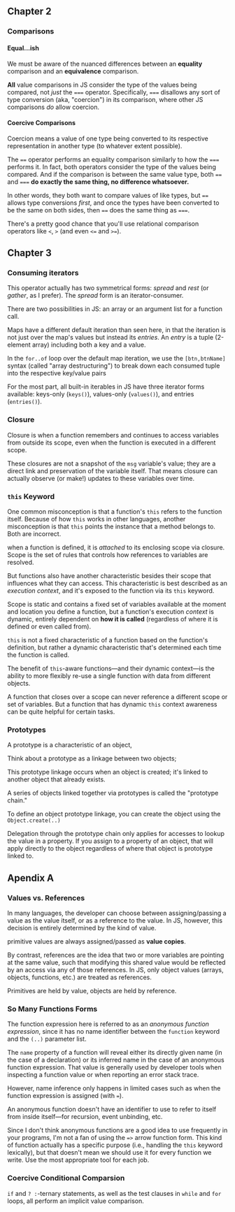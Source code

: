 ## Chapter 2

### Comparisons

#### Equal...ish

We must be aware of the nuanced differences between an **equality** comparison and an **equivalence** comparison.

**All** value comparisons in JS consider the type of the values being compared, not *just* the `===` operator. Specifically, `===` disallows any sort of type conversion (aka, "coercion") in its comparison, where other JS comparisons *do* allow coercion.

#### Coercive Comparisons

Coercion means a value of one type being converted to its respective representation in another type (to whatever extent possible).

The `==` operator performs an equality comparison similarly to how the `===` performs it. In fact, both operators consider the type of the values being compared. And if the comparison is between the same value type, both `==` and `===` **do exactly the same thing, no difference whatsoever.**

In other words, they both want to compare values of like types, but `==` allows type conversions *first*, and once the types have been converted to be the same on both sides, then `==` does the same thing as `===`.

There's a pretty good chance that you'll use relational comparison operators like `<`, `>` (and even `<=` and `>=`).

## Chapter 3

### Consuming iterators

This operator actually has two symmetrical forms: *spread* and *rest* (or *gather*, as I prefer). The *spread* form is an iterator-consumer.

There are two possibilities in JS: an array or an argument list for a function call.

Maps have a different default iteration than seen here, in that the iteration is not just over the map's values but instead its *entries*. An *entry* is a tuple (2-element array) including both a key and a value.

In the `for..of` loop over the default map iteration, we use the `[btn,btnName]` syntax (called "array destructuring") to break down each consumed tuple into the respective key/value pairs 

For the most part, all built-in iterables in JS have three iterator forms available: keys-only (`keys()`), values-only (`values()`), and entries (`entries()`).

### Closure

Closure is when a function remembers and continues to access variables from outside its scope, even when the function is executed in a different scope.

These closures are not a snapshot of the `msg` variable's value; they are a direct link and preservation of the variable itself. That means closure can actually observe (or make!) updates to these variables over time.

### `this` Keyword

One common misconception is that a function's `this` refers to the function itself. Because of how `this` works in other languages, another misconception is that `this` points the instance that a method belongs to. Both are incorrect.

when a function is defined, it is *attached* to its enclosing scope via closure. Scope is the set of rules that controls how references to variables are resolved.

But functions also have another characteristic besides their scope that influences what they can access. This characteristic is best described as an *execution context*, and it's exposed to the function via its `this` keyword.

Scope is static and contains a fixed set of variables available at the moment and location you define a function, but a function's execution *context* is dynamic, entirely dependent on **how it is called** (regardless of where it is defined or even called from).

`this` is not a fixed characteristic of a function based on the function's definition, but rather a dynamic characteristic that's determined each time the function is called.

The benefit of `this`-aware functions—and their dynamic context—is the ability to more flexibly re-use a single function with data from different objects.

A function that closes over a scope can never reference a different scope or set of variables. But a function that has dynamic `this` context awareness can be quite helpful for certain tasks.

### Prototypes

A prototype is a characteristic of an object,

Think about a prototype as a linkage between two objects;

This prototype linkage occurs when an object is created; it's linked to another object that already exists.

A series of objects linked together via prototypes is called the "prototype chain."

To define an object prototype linkage, you can create the object using the `Object.create(..)`

Delegation through the prototype chain only applies for accesses to lookup the value in a property. If you assign to a property of an object, that will apply directly to the object regardless of where that object is prototype linked to.

## Apendix A

### Values vs. References

In many languages, the developer can choose between assigning/passing a value as the value itself, or as a reference to the value. In JS, however, this decision is entirely determined by the kind of value. 

primitive values are always assigned/passed as **value copies**.

By contrast, references are the idea that two or more variables are pointing at the same value, such that modifying this shared value would be reflected by an access via any of those references. In JS, only object values (arrays, objects, functions, etc.) are treated as references.

 Primitives are held by value, objects are held by reference. 

### So Many Functions Forms

The function expression here is referred to as an *anonymous function expression*, since it has no name identifier between the `function` keyword and the `(..)` parameter list.

The `name` property of a function will reveal either its directly given name (in the case of a declaration) or its inferred name in the case of an anonymous function expression. That value is generally used by developer tools when inspecting a function value or when reporting an error stack trace.

However, name inference only happens in limited cases such as when the function expression is assigned (with `=`).

An anonymous function doesn't have an identifier to use to refer to itself from inside itself—for recursion, event unbinding, etc.

Since I don't think anonymous functions are a good idea to use frequently in your programs, I'm not a fan of using the `=>` arrow function form. This kind of function actually has a specific purpose (i.e., handling the `this` keyword lexically), but that doesn't mean we should use it for every function we write. Use the most appropriate tool for each job.

### Coercive Conditional Comparsion

`if` and `? :`-ternary statements, as well as the test clauses in `while` and `for` loops, all perform an implicit value comparison.





